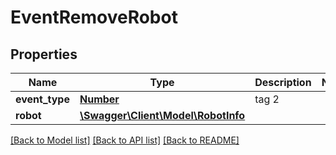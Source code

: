 # EventRemoveRobot

## Properties
Name | Type | Description | Notes
------------ | ------------- | ------------- | -------------
**event_type** | [**Number**](Number.md) | tag 2 | 
**robot** | [**\Swagger\Client\Model\RobotInfo**](RobotInfo.md) |  | 

[[Back to Model list]](../README.md#documentation-for-models) [[Back to API list]](../README.md#documentation-for-api-endpoints) [[Back to README]](../README.md)


